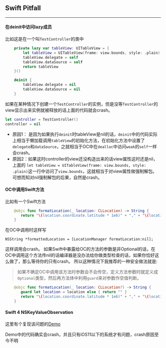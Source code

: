 ## Swift Pitfall
---

#### 在deinit中访问lazy成员

比如这是在一个叫`TestController`的类中

``` swift
    private lazy var tableView: UITableView = {
        let tableView = UITableView(frame: view.bounds, style: .plain)
        tableView.delegate = self
        tableView.dataSource = self
        return tableView
    }()

    deinit {
        tableView.delegate = nil
        tableView.dataSource = nil
    }
```
如果在某种情况下创建一个`TestController`的实例，但是没等`TestController`的view显示出来实例就被释放的话上面的代码就会crash。

``` swift
let controller = TestController()
controller = nil 
```
* 原因1： 是因为如果执行`deinit`时tableView是nil的话，`deinit`中的代码实际上相当于懒加载调用`tableView`的初始化方法，在初始化方法中设置了`delegate`和`dataSource`，之就相当于OC中在`dealloc`中访问`weak`的`self`一样会crash。
* 原因2：如果这时controller的view还没构造出来的话view属性这时还是nil，上面的
`let tableView = UITableView(frame: view.bounds, style: .plain)`这一行中访问了`view.bounds`，这就相当于对view属性做强制解包。可想而知对nil强制解包的后果，自然是crash。

#### OC中调用Swift方法

比如有一个Swift方法

``` Swift
    @objc func formatLocation(_ location: CLLocation) -> String {
       return "\(location.coordinate.latitude * 1e6)" + "," + "\(location.coordinate.longitude * 1e6)"
    }
```

在OC中调用时这样写

```
NSString *formattedLocation = [LocationManager formatLocation:nil];
```
这样调用会crash。
如果Swift中暴露给OC的方法的参数是非Optional的话，在OC中调用这个方法传nil的话编译器是没办法给你做类型检查的话，如果你恰好这么做了，那么等待你的只有crash。
所以这种情况下我推荐的一种安全做法就是:
> 如果不确定OC中调用该方法时参数会不会传空，定义方法参数时就定义成`Optional`类型，然后再方法体中利用`guard`来对参数作空值判断。
``` Swift
    @objc func formatLocation(_ location: CLLocation?) -> String {
       guard let location = location else { return "" } 
       return "\(location.coordinate.latitude * 1e6)" + "," + "\(location.coordinate.longitude * 1e6)"
    }
```

#### Swift 4 NSKeyValueObservation

这里有个复现该问题的[Demo](https://github.com/viki-org/swift4-kvo-crash-demo)

Demo中的代码确实会crash，并且只有iOS11以下的系统才有问题，crash原因至今不明

